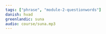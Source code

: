 ```yaml
---
tags: ["phrase", "module-2-questionwords"]
danish: hvad
greenlandic: suna
audio: course/suna.mp3
---
```

